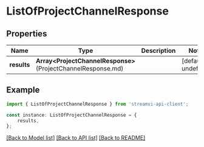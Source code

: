 # ListOfProjectChannelResponse


## Properties

Name | Type | Description | Notes
------------ | ------------- | ------------- | -------------
**results** | **Array&lt;ProjectChannelResponse&gt;**(ProjectChannelResponse.md) |  | [default to undefined]

## Example

```typescript
import { ListOfProjectChannelResponse } from 'streamvi-api-client';

const instance: ListOfProjectChannelResponse = {
    results,
};
```

[[Back to Model list]](../README.md#documentation-for-models) [[Back to API list]](../README.md#documentation-for-api-endpoints) [[Back to README]](../README.md)
